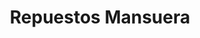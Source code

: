 ---
title: "Repuestos Mansuera"
url: /quito/repuestos-mansuera-av-6-de-diciembre/
shop: Autowerkstatt
---